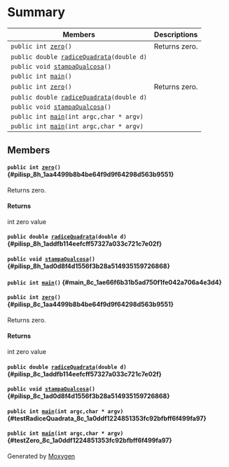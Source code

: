# Summary

 Members                        | Descriptions                                
--------------------------------|---------------------------------------------
`public int `[`zero`](#pilisp_8h_1aa4499b8b4be64f9d9f64298d563b9551)`()`            | Returns zero.
`public double `[`radiceQuadrata`](#pilisp_8h_1addfb114eefcff57327a033c721c7e02f)`(double d)`            | 
`public void `[`stampaQualcosa`](#pilisp_8h_1ad0d8f4d1556f3b28a514935159726868)`()`            | 
`public int `[`main`](#main_8c_1ae66f6b31b5ad750f1fe042a706a4e3d4)`()`            | 
`public int `[`zero`](#pilisp_8c_1aa4499b8b4be64f9d9f64298d563b9551)`()`            | Returns zero.
`public double `[`radiceQuadrata`](#pilisp_8c_1addfb114eefcff57327a033c721c7e02f)`(double d)`            | 
`public void `[`stampaQualcosa`](#pilisp_8c_1ad0d8f4d1556f3b28a514935159726868)`()`            | 
`public int `[`main`](#testRadiceQuadrata_8c_1a0ddf1224851353fc92bfbff6f499fa97)`(int argc,char * argv)`            | 
`public int `[`main`](#testZero_8c_1a0ddf1224851353fc92bfbff6f499fa97)`(int argc,char * argv)`            | 

## Members

#### `public int `[`zero`](#pilisp_8h_1aa4499b8b4be64f9d9f64298d563b9551)`()` {#pilisp_8h_1aa4499b8b4be64f9d9f64298d563b9551}

Returns zero.

#### Returns
int zero value

#### `public double `[`radiceQuadrata`](#pilisp_8h_1addfb114eefcff57327a033c721c7e02f)`(double d)` {#pilisp_8h_1addfb114eefcff57327a033c721c7e02f}

#### `public void `[`stampaQualcosa`](#pilisp_8h_1ad0d8f4d1556f3b28a514935159726868)`()` {#pilisp_8h_1ad0d8f4d1556f3b28a514935159726868}

#### `public int `[`main`](#main_8c_1ae66f6b31b5ad750f1fe042a706a4e3d4)`()` {#main_8c_1ae66f6b31b5ad750f1fe042a706a4e3d4}

#### `public int `[`zero`](#pilisp_8c_1aa4499b8b4be64f9d9f64298d563b9551)`()` {#pilisp_8c_1aa4499b8b4be64f9d9f64298d563b9551}

Returns zero.

#### Returns
int zero value

#### `public double `[`radiceQuadrata`](#pilisp_8c_1addfb114eefcff57327a033c721c7e02f)`(double d)` {#pilisp_8c_1addfb114eefcff57327a033c721c7e02f}

#### `public void `[`stampaQualcosa`](#pilisp_8c_1ad0d8f4d1556f3b28a514935159726868)`()` {#pilisp_8c_1ad0d8f4d1556f3b28a514935159726868}

#### `public int `[`main`](#testRadiceQuadrata_8c_1a0ddf1224851353fc92bfbff6f499fa97)`(int argc,char * argv)` {#testRadiceQuadrata_8c_1a0ddf1224851353fc92bfbff6f499fa97}

#### `public int `[`main`](#testZero_8c_1a0ddf1224851353fc92bfbff6f499fa97)`(int argc,char * argv)` {#testZero_8c_1a0ddf1224851353fc92bfbff6f499fa97}

Generated by [Moxygen](https://sourcey.com/moxygen)